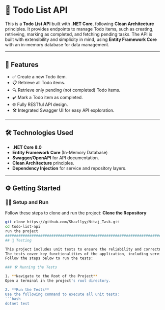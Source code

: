 # 📝 Todo List API

This is a **Todo List API** built with **.NET Core**, following **Clean Architecture** principles. It provides endpoints to manage Todo items, such as creating,
retrieving, marking as completed, and fetching pending tasks. The API is built with extensibility and simplicity in mind,
using **Entity Framework Core** with an in-memory database for data management.

---

## 🚀 Features

- ✅ Create a new Todo item.
- 📋 Retrieve all Todo items.
- 🔍 Retrieve only pending (not completed) Todo items.
- ✔️ Mark a Todo item as completed.
- 🌐 Fully RESTful API design.
- 🛠️ Integrated Swagger UI for easy API exploration.

---

## 🛠️ Technologies Used

- **.NET Core 8.0**
- **Entity Framework Core** (In-Memory Database)
- **Swagger/OpenAPI** for API documentation.
- **Clean Architecture** principles.
- **Dependency Injection** for service and repository layers.

---

## ⚙️ Getting Started
### 🏃‍♂️ Setup and Run

Follow these steps to clone and run the project:
**Clone the Repository**
   ```bash
   git clone https://github.com/Shazllyy/Nitaj_Task.git
   cd todo-list-api
   run the project 
##############################################################################################
## 🧪 Testing

This project includes unit tests to ensure the reliability and correctness of its features.
The tests cover key functionalities of the application, including services and repositories.
Follow the steps below to run the tests:

### 🛠️ Running the Tests

1. **Navigate to the Root of the Project**  
   Open a terminal in the project's root directory.

2. **Run the Tests**  
   Use the following command to execute all unit tests:
   ```bash
   dotnet test
